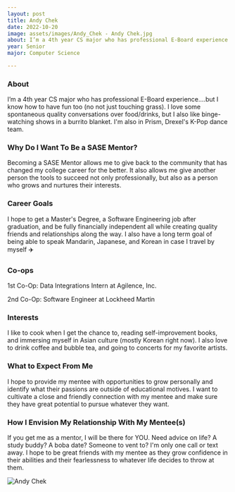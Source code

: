 ```yaml
---
layout: post
title: Andy Chek 
date: 2022-10-20
image: assets/images/Andy_Chek - Andy Chek.jpg
about: I’m a 4th year CS major who has professional E-Board experience....but I know how to have fun too (no not just touching grass). I love some spontaneous quality conversations over food/drinks, but I also like binge-watching shows in a burrito blanket. I'm also in Prism, Drexel's K-Pop dance team.
year: Senior
major: Computer Science

---
```


### About

I’m a 4th year CS major who has professional E-Board experience....but I know how to have fun too (no not just touching grass). I love some spontaneous quality conversations over food/drinks, but I also like binge-watching shows in a burrito blanket. I'm also in Prism, Drexel's K-Pop dance team.

### Why Do I Want To Be a SASE Mentor?

Becoming a SASE Mentor allows me to give back to the community that has changed my college career for the better. It also allows me give another person the tools to succeed not only professionally, but also as a person who grows and nurtures their interests. 

### Career Goals

I hope to get a Master's Degree, a Software Engineering job after graduation, and be fully financially independent all while creating quality friends and relationships along the way. I also have a long term goal of being able to speak Mandarin, Japanese, and Korean in case I travel by myself ✈️

### Co-ops

1st Co-Op:  Data Integrations Intern at Agilence, Inc.
2nd Co-Op: Software Engineer at Lockheed Martin

### Interests

I like to cook when I get the chance to, reading self-improvement books, and immersing myself in Asian culture (mostly Korean right now). I also love to drink coffee and bubble tea, and going to concerts for my favorite artists. 

### What to Expect From Me

I hope to provide my mentee with opportunities to grow personally and identify what their passions are outside of educational motives. I want to cultivate a close and friendly connection with my mentee and make sure they have great potential to pursue whatever they want. 

### How I Envision My Relationship With My Mentee(s) 

If you get me as a mentor, I will be there for YOU. Need advice on life? A study buddy? A boba date? Someone to vent to? I'm only one call or text away. I hope to be great friends with my mentee as they grow confidence in their abilities and their fearlessness to whatever life decides to throw at them. 

<div class="text-center my-5">
    <img src="https://sase-drexel.github.io/mentorship-2022/assets/images/Andy_Chek - Andy Chek.jpg" alt="Andy Chek" class="rounded post-img" />
</div>
